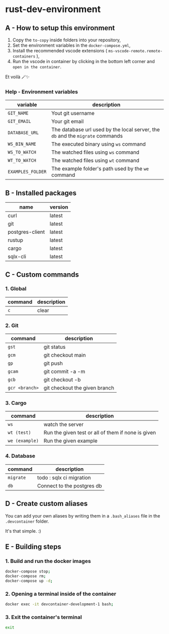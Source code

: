 # rust-dev-environment

## A - How to setup this environment

1. Copy the `to-copy` inside folders into your repository,
2. Set the environment variables in the `docker-compose.yml`,
3. Install the recommended vscode extensions ( `ms-vscode-remote.remote-containers` ),
4. Run the vscode in container by clicking in the bottom left corner and `open in the container`.

Et voilà 🪄✨

### Help - Environment variables

| variable | description |
|---|---|
| `GIT_NAME` | Yout git username |
| `GIT_EMAIL` | Your git email |
| `DATABASE_URL` | The database url used by the local server, the `db` and the `migrate` commands |
| `WS_BIN_NAME` | The executed binary using `ws` command |
| `WS_TO_WATCH` | The watched files using `ws` command |
| `WT_TO_WATCH` | The watched files using `wt` command |
| `EXAMPLES_FOLDER` | The example folder's path used by the `we` command |

## B - Installed packages

| name | version |
|---|---|
| curl | latest |
| git | latest |
| postgres-client | latest |
| rustup | latest |
| cargo | latest |
| sqlx-cli | latest |

## C - Custom commands

### 1. Global

| command | description |
|---|---|
| `c` | clear |

### 2. Git

| command | description |
|---|---|
| `gst` | git status |
| `gcm` | git checkout main |
| `gp` | git push |
| `gcam` | git commit -a -m |
| `gcb` | git checkout -b |
| `gcr <branch>` | git checkout the given branch |

### 3. Cargo

| command | description |
|---|---|
| `ws` | watch the server |
| `wt (test)` | Run the given test or all of them if none is given |
| `we (example)` | Run the given example |

### 4. Database

| command | description |
|---|---|
| `migrate` | todo : sqlx ci migration |
| `db` | Connect to the postgres db |

## D - Create custom aliases

You can add your own aliases by writing them in a `.bash_aliases` file in the `.devcontainer` folder.

It's that simple. :)

## E - Building steps

### 1. Build and run the docker images

``` sh
docker-compose stop;
docker-compose rm;
docker-compose up -d;
```

### 2. Opening a terminal inside of the container

``` sh
docker exec -it devcontainer-development-1 bash;
```

### 3. Exit the container's terminal

``` sh
exit
```

